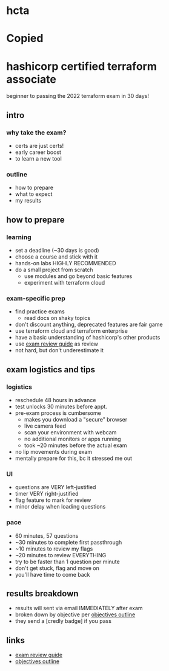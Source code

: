 # hcta
# Copied 
# hashicorp certified terraform associate

 beginner to passing the 2022 terraform exam in 30 days!
## intro

### why take the exam?

- certs are just certs!
- early career boost
- to learn a new tool

### outline

- how to prepare
- what to expect
- my results

## how to prepare

### learning

- set a deadline (~30 days is good)
- choose a course and stick with it
- hands-on labs HIGHLY RECOMMENDED
- do a small project from scratch
  - use modules and go beyond basic features
  - experiment with terraform cloud

### exam-specific prep

- find practice exams
  - read docs on shaky topics
- don't discount anything, deprecated features are fair game
- use terraform cloud and terraform enterprise
- have a basic understanding of hashicorp's other products
- use [exam review guide](https://learn.hashicorp.com/tutorials/terraform/associate-review?in=terraform/certification) as review
- not hard, but don't underestimate it

## exam logistics and tips

### logistics

- reschedule 48 hours in advance
- test unlocks 30 minutes before appt.
- pre-exam process is cumbersome
  - makes you download a "secure" browser
  - live camera feed
  - scan your environment with webcam
  - no additional monitors or apps running
  - took ~20 minutes before the actual exam
- no lip movements during exam
- mentally prepare for this, bc it stressed me out

### UI

- questions are VERY left-justified
- timer VERY right-justified
- flag feature to mark for review
- minor delay when loading questions

### pace

- 60 minutes, 57 questions
- ~30 minutes to complete first passthrough
- ~10 minutes to review my flags
- ~20 minutes to review EVERYTHING
- try to be faster than 1 question per minute
- don't get stuck, flag and move on
- you'll have time to come back

## results breakdown

- results will sent via email IMMEDIATELY after exam
- broken down by objective per [objectives outline](https://www.hashicorp.com/certification/terraform-associate)
- they send a [credly badge] if you pass

## links

- [exam review guide](https://learn.hashicorp.com/tutorials/terraform/associate-review?in=terraform/certification)
- [objectives outline](https://www.hashicorp.com/certification/terraform-associate)
